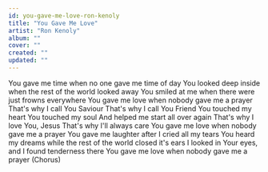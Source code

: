 ```yaml
---
id: you-gave-me-love-ron-kenoly
title: "You Gave Me Love"
artist: "Ron Kenoly"
album: ""
cover: ""
created: ""
updated: ""
---
```


You gave me time when no one gave me time of day
You looked deep inside when the rest of the world looked away
You smiled at me when there were just frowns everywhere
You gave me love when nobody gave me a prayer
That's why I call You Saviour
That's why I call You Friend
You touched my heart
You touched my soul
And helped me start all over again
That's why I love You, Jesus
That's why I'll always care
You gave me love when nobody gave me a prayer
You gave me laughter after I cried all my tears
You heard my dreams while the rest of the world closed it's ears
I looked in Your eyes, and I found tenderness there
You gave me love when nobody gave me a prayer
(Chorus)